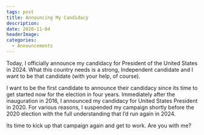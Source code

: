```yaml
---
tags: post
title: Announcing My Candidacy
description: 
date: 2020-11-04
headerImage: 
categories: 
  - Announcements
---
```


Today, I officially announce my candidacy for President of the United States in 2024. What this country needs is a strong, Independent candidate and I want to be that candidate (with your help, of course).

I want to be the first candidate to announce their candidacy since its time to get started now for the election in four years. Immediately after the inauguration in 2016, I announced my candidacy for United States President in 2020. For various reasons, I suspended my campaign shortly before the 2020 election with the full understanding that I’d run again in 2024. 

Its time to kick up that campaign again and get to work. Are you with me?